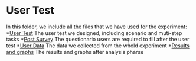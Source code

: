 # User Test

In this folder, we include all the files that we have used for the experiment:
*[User Test](https://github.com/arnabsaha1011/mypackse/blob/master/Apr%201/Experiment/User%20test%20.pdf) The user test we designed, including scenario and muti-step tasks
*[Post Survey](https://github.com/arnabsaha1011/mypackse/blob/master/Apr%201/Experiment/Post%20Survey) The questionario users are required to fill after the user test
*[User Data](https://github.com/arnabsaha1011/mypackse/blob/master/Apr%201/Experiment/user%20data.csv) The data we collected from the whold experiment
*[Results and graphs](https://github.com/arnabsaha1011/mypackse/tree/master/Apr%201/Experiment/Results%20and%20graphs) The results and graphs after analysis pharse